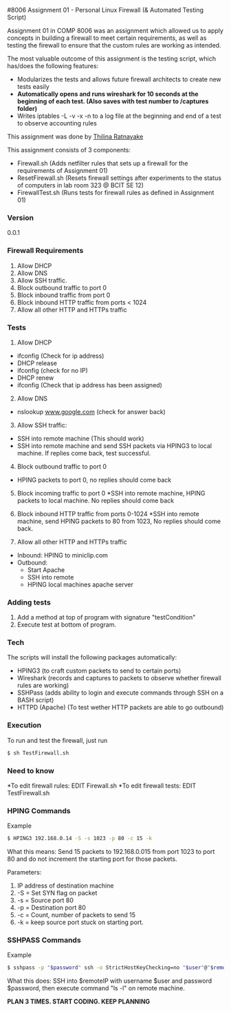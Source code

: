 #8006 Assignment 01 - Personal Linux Firewall (& Automated Testing Script)

Assignment 01 in COMP 8006 was an assignment which allowed us to apply concepts in building a firewall to meet certain requirements, as well as testing the firewall to ensure that the custom rules are working as intended.

The most valuable outcome of this assignment is the testing script, which has/does the following features:
* Modularizes the tests and allows future firewall architects to create new tests easily
* **Automatically opens and runs wireshark for 10 seconds at the beginning of each test. (Also saves with test number to /captures folder)**
* Writes iptables -L -v -x -n to a log file  at the beginning and end of a test to observe accounting rules

This assignment was done by [Thilina Ratnayake]

This assignment consists of 3 components:

  - Firewall.sh (Adds netfilter rules that sets up a firewall for the requirements of Assignment 01)
  - ResetFirewall.sh (Resets firewall settings after experiments to the status of computers in lab room 323 @ BCIT SE 12)
  - FirewallTest.sh (Runs tests for firewall rules as defined in Assignment 01)



### Version
0.0.1

### Firewall Requirements
1.  Allow DHCP
2.  Allow DNS
3.  Allow SSH traffic.
3.  Block outbound traffic to port 0
4.  Block inbound traffic from port 0
5.  Block inbound HTTP traffic from ports < 1024
6.  Allow all other HTTP and HTTPs traffic


### Tests
1. Allow DHCP
  * ifconfig (Check for ip address)
  *  DHCP release
  *  ifconfig (check for no IP)
  *  DHCP renew
  *  ifconfig (Check that ip address has been assigned)

2. Allow DNS
  * nslookup www.google.com (check for answer back)

3. Allow SSH traffic:
  * SSH into remote machine (This should work)
  * SSH into remote machine and send SSH packets via HPING3 to local machine. If replies come back, test successful.
  
 4. Block outbound traffic to port 0
   * HPING packets to port 0, no replies should come back

5. Block incoming traffic to port 0
  *SSH into remote machine, HPING packets to local machine. No replies should come back

6. Block inbound HTTP traffic from ports 0-1024
  *SSH into remote machine, send HPING packets to 80 from 1023, No replies should come back.

7. Allow all other HTTP and HTTPs traffic
  * Inbound: HPING to miniclip.com
  * Outbound:  
    * Start Apache
    * SSH into remote
    * HPING local machines apache server

### Adding tests
1.  Add a method at top of program with signature "testCondition"
2.  Execute test at bottom of program.

### Tech

The scripts will install the following packages automatically:
* HPING3 (to craft custom packets to send to certain ports)
* Wireshark (records and captures to packets to observe whether firewall rules are working)
* SSHPass (adds ability to login and execute commands through SSH on a BASH script)
* HTTPD (Apache) (To test wether HTTP packets are able to go outbound)

### Execution

To run and test the firewall, just run

```sh
$ sh TestFirewall.sh
```

### Need to know
*To edit firewall rules: EDIT Firewall.sh
*To edit firewall tests: EDIT TestFirewall.sh

### HPING Commands
Example
```sh
$ HPING3 192.168.0.14 -S -s 1023 -p 80 -c 15 -k
```
What this means:
Send 15 packets to 192.168.0.015 from port 1023 to port 80 and do not increment the starting port for those packets.

Parameters:
1. IP address of destination machine
2. -S = Set SYN flag on packet
3. -s = Source port 80
4. -p = Destination port 80
5. -c = Count, number of packets to send 15
6. -k = keep source port stuck on starting port.

### SSHPASS Commands
Example
```sh
$ sshpass -p "$password" ssh -o StrictHostKeyChecking=no "$user"@"$remoteIP" hping3 "$localIP" ls -l;
```
What this does:
SSH into $remoteIP with username $user and password $password, then execute command "ls -l" on remote machine.





**PLAN 3 TIMES. START CODING. KEEP PLANNING**

[Thilina Ratnayake]:http://tratnayake.me/
